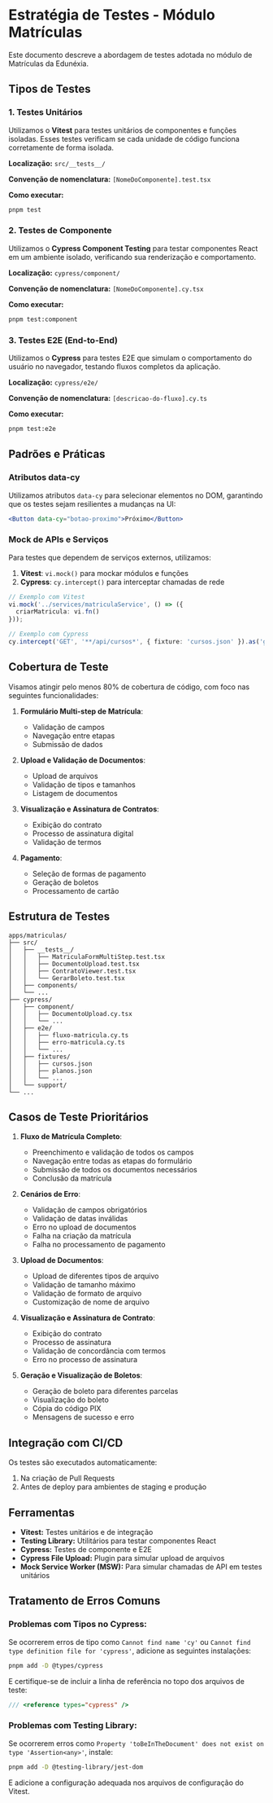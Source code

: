<!-- cSpell:disable -->
# Estratégia de Testes - Módulo Matrículas

Este documento descreve a abordagem de testes adotada no módulo de Matrículas da Edunéxia.

## Tipos de Testes

### 1. Testes Unitários

Utilizamos o **Vitest** para testes unitários de componentes e funções isoladas. Esses testes verificam se cada unidade de código funciona corretamente de forma isolada.

**Localização:** `src/__tests__/`

**Convenção de nomenclatura:** `[NomeDoComponente].test.tsx`

**Como executar:**
```bash
pnpm test
```

### 2. Testes de Componente

Utilizamos o **Cypress Component Testing** para testar componentes React em um ambiente isolado, verificando sua renderização e comportamento.

**Localização:** `cypress/component/`

**Convenção de nomenclatura:** `[NomeDoComponente].cy.tsx`

**Como executar:**
```bash
pnpm test:component
```

### 3. Testes E2E (End-to-End)

Utilizamos o **Cypress** para testes E2E que simulam o comportamento do usuário no navegador, testando fluxos completos da aplicação.

**Localização:** `cypress/e2e/`

**Convenção de nomenclatura:** `[descricao-do-fluxo].cy.ts`

**Como executar:**
```bash
pnpm test:e2e
```

## Padrões e Práticas

### Atributos data-cy

Utilizamos atributos `data-cy` para selecionar elementos no DOM, garantindo que os testes sejam resilientes a mudanças na UI:

```jsx
<Button data-cy="botao-proximo">Próximo</Button>
```

### Mock de APIs e Serviços

Para testes que dependem de serviços externos, utilizamos:

1. **Vitest**: `vi.mock()` para mockar módulos e funções
2. **Cypress**: `cy.intercept()` para interceptar chamadas de rede

```typescript
// Exemplo com Vitest
vi.mock('../services/matriculaService', () => ({
  criarMatricula: vi.fn()
}));

// Exemplo com Cypress
cy.intercept('GET', '**/api/cursos*', { fixture: 'cursos.json' }).as('getCursos');
```

## Cobertura de Teste

Visamos atingir pelo menos 80% de cobertura de código, com foco nas seguintes funcionalidades:

1. **Formulário Multi-step de Matrícula**:
   - Validação de campos
   - Navegação entre etapas
   - Submissão de dados

2. **Upload e Validação de Documentos**:
   - Upload de arquivos
   - Validação de tipos e tamanhos
   - Listagem de documentos

3. **Visualização e Assinatura de Contratos**:
   - Exibição do contrato
   - Processo de assinatura digital
   - Validação de termos

4. **Pagamento**:
   - Seleção de formas de pagamento
   - Geração de boletos
   - Processamento de cartão

## Estrutura de Testes

```
apps/matriculas/
├── src/
│   ├── __tests__/
│   │   ├── MatriculaFormMultiStep.test.tsx
│   │   ├── DocumentoUpload.test.tsx
│   │   ├── ContratoViewer.test.tsx
│   │   └── GerarBoleto.test.tsx
│   ├── components/
│   └── ...
├── cypress/
│   ├── component/
│   │   ├── DocumentoUpload.cy.tsx
│   │   └── ...
│   ├── e2e/
│   │   ├── fluxo-matricula.cy.ts
│   │   ├── erro-matricula.cy.ts
│   │   └── ...
│   ├── fixtures/
│   │   ├── cursos.json
│   │   ├── planos.json
│   │   └── ...
│   └── support/
└── ...
```

## Casos de Teste Prioritários

1. **Fluxo de Matrícula Completo**:
   - Preenchimento e validação de todos os campos
   - Navegação entre todas as etapas do formulário
   - Submissão de todos os documentos necessários
   - Conclusão da matrícula

2. **Cenários de Erro**:
   - Validação de campos obrigatórios
   - Validação de datas inválidas
   - Erro no upload de documentos
   - Falha na criação da matrícula
   - Falha no processamento de pagamento

3. **Upload de Documentos**:
   - Upload de diferentes tipos de arquivo
   - Validação de tamanho máximo
   - Validação de formato de arquivo
   - Customização de nome de arquivo

4. **Visualização e Assinatura de Contrato**:
   - Exibição do contrato
   - Processo de assinatura
   - Validação de concordância com termos
   - Erro no processo de assinatura

5. **Geração e Visualização de Boletos**:
   - Geração de boleto para diferentes parcelas
   - Visualização do boleto
   - Cópia do código PIX
   - Mensagens de sucesso e erro

## Integração com CI/CD

Os testes são executados automaticamente:
1. Na criação de Pull Requests
2. Antes de deploy para ambientes de staging e produção

## Ferramentas

- **Vitest:** Testes unitários e de integração
- **Testing Library:** Utilitários para testar componentes React
- **Cypress:** Testes de componente e E2E
- **Cypress File Upload:** Plugin para simular upload de arquivos
- **Mock Service Worker (MSW):** Para simular chamadas de API em testes unitários

## Tratamento de Erros Comuns

### Problemas com Tipos no Cypress:

Se ocorrerem erros de tipo como `Cannot find name 'cy'` ou `Cannot find type definition file for 'cypress'`, adicione as seguintes instalações:

```bash
pnpm add -D @types/cypress
```

E certifique-se de incluir a linha de referência no topo dos arquivos de teste:

```typescript
/// <reference types="cypress" />
```

### Problemas com Testing Library:

Se ocorrerem erros como `Property 'toBeInTheDocument' does not exist on type 'Assertion<any>'`, instale:

```bash
pnpm add -D @testing-library/jest-dom
```

E adicione a configuração adequada nos arquivos de configuração do Vitest. 
